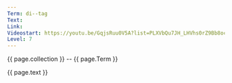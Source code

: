 ```yaml
---
Term: di--tag
Text: 
Link: 
Videostart: https://youtu.be/GqjsRuu0V5A?list=PLXVbQu7JH_LHVhs0rZ9Bb8ocyKlPljkaG&t=49m20s
Level: 7
---
```


{{ page.collection }} -- {{ page.Term }}

   {{ page.text }}

